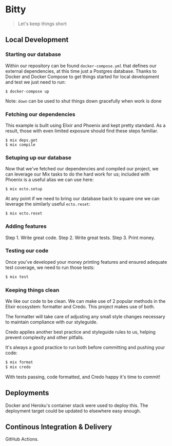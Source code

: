 # Bitty

> Let's keep things short

## Local Development

### Starting our database

Within our repository can be found `docker-compose.yml` that defines our external dependencies, at this time just a Postgres database. Thanks to Docker and Docker Compose to get things started for local development and test we just need to run:

```shell
$ docker-compose up
```

Note: `down` can be used to shut things down gracefully when work is done

### Fetching our dependencies

This example is built using Elixir and Phoenix and kept pretty standard. As a result, those with even limited exposure should find these steps familiar.

```shell
$ mix deps.get
$ mix compile
```

### Setuping up our database

Now that we've fetched our dependencies and compiled our project, we can leverage our Mix tasks to do the hard work for us; included with Phoenix is a useful alias we can use here:

```shell
$ mix ecto.setup
```

At any point if we need to bring our database back to square one we can leverage the similarly useful `ecto.reset`:

```shell
$ mix ecto.reset
```

### Adding features

Step 1. Write great code.
Step 2. Write great tests.
Step 3. Print money.

### Testing our code

Once you've developed your money printing features and ensured adequate test coverage, we need to run those tests:

```elixir
$ mix test
```

### Keeping things clean

We like our code to be clean. We can make use of 2 popular methods in the Elixir ecosystem: formatter and Credo. This project makes use of both.

The formatter will take care of adjusting any small style changes necessary to maintain compliance with our styleguide.

Credo applies another best practice and styleguide rules to us, helping prevent complexity and other pitfalls.

It's always a good practice to run both before committing and pushing your code:

```elixir
$ mix format
$ mix credo
```

With tests passing, code formatted, and Credo happy it's time to commit!

## Deployments

Docker and Heroku's container stack were used to deploy this. The deployment target could be updated to elsewhere easy enough.

## Continous Integration & Delivery

GitHub Actions.
